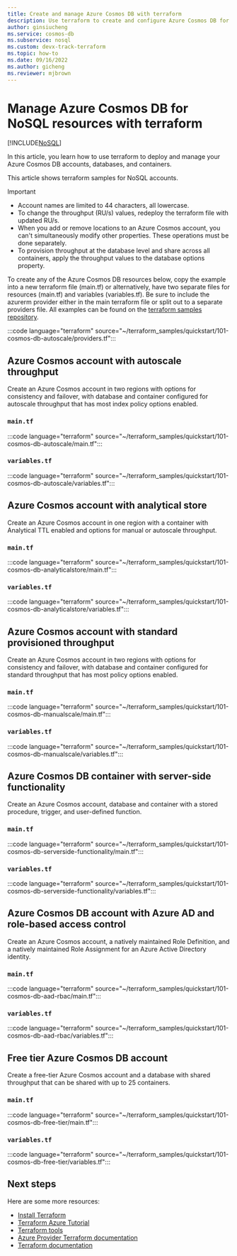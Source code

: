 ```yaml
---
title: Create and manage Azure Cosmos DB with terraform
description: Use terraform to create and configure Azure Cosmos DB for NoSQL 
author: ginsiucheng
ms.service: cosmos-db
ms.subservice: nosql
ms.custom: devx-track-terraform
ms.topic: how-to
ms.date: 09/16/2022
ms.author: gicheng
ms.reviewer: mjbrown
---
```


# Manage Azure Cosmos DB for NoSQL resources with terraform

[!INCLUDE[NoSQL](../includes/appliesto-nosql.md)]

In this article, you learn how to use terraform to deploy and manage your Azure Cosmos DB accounts, databases, and containers.

This article shows terraform samples for NoSQL accounts.

> [!IMPORTANT]
>
> * Account names are limited to 44 characters, all lowercase.
> * To change the throughput (RU/s) values, redeploy the terraform file with updated RU/s.
> * When you add or remove locations to an Azure Cosmos account, you can't simultaneously modify other properties. These operations must be done separately.
> * To provision throughput at the database level and share across all containers, apply the throughput values to the database options property.

To create any of the Azure Cosmos DB resources below, copy the example into a new terraform file (main.tf) or alternatively, have two separate files for resources (main.tf) and variables (variables.tf). Be sure to include the azurerm provider either in the main terraform file or split out to a separate providers file. All examples can be found on the [terraform samples repository](https://github.com/Azure/terraform).

:::code language="terraform" source="~/terraform_samples/quickstart/101-cosmos-db-autoscale/providers.tf":::

## <a id="create-autoscale"></a>Azure Cosmos account with autoscale throughput

Create an Azure Cosmos account in two regions with options for consistency and failover, with database and container configured for autoscale throughput that has most index policy options enabled.

### `main.tf`

:::code language="terraform" source="~/terraform_samples/quickstart/101-cosmos-db-autoscale/main.tf":::

### `variables.tf`

:::code language="terraform" source="~/terraform_samples/quickstart/101-cosmos-db-autoscale/variables.tf":::

## <a id="create-analytical-store"></a>Azure Cosmos account with analytical store

Create an Azure Cosmos account in one region with a container with Analytical TTL enabled and options for manual or autoscale throughput.

### `main.tf`

:::code language="terraform" source="~/terraform_samples/quickstart/101-cosmos-db-analyticalstore/main.tf":::

### `variables.tf`

:::code language="terraform" source="~/terraform_samples/quickstart/101-cosmos-db-analyticalstore/variables.tf":::

## <a id="create-manual"></a>Azure Cosmos account with standard provisioned throughput

Create an Azure Cosmos account in two regions with options for consistency and failover, with database and container configured for standard throughput that has most policy options enabled.

### `main.tf`

:::code language="terraform" source="~/terraform_samples/quickstart/101-cosmos-db-manualscale/main.tf":::

### `variables.tf`

:::code language="terraform" source="~/terraform_samples/quickstart/101-cosmos-db-manualscale/variables.tf":::

## <a id="create-sproc"></a>Azure Cosmos DB container with server-side functionality

Create an Azure Cosmos account, database and container with a stored procedure, trigger, and user-defined function.

### `main.tf`

:::code language="terraform" source="~/terraform_samples/quickstart/101-cosmos-db-serverside-functionality/main.tf":::

### `variables.tf`

:::code language="terraform" source="~/terraform_samples/quickstart/101-cosmos-db-serverside-functionality/variables.tf":::

## <a id="create-rbac"></a>Azure Cosmos DB account with Azure AD and role-based access control

Create an Azure Cosmos account, a natively maintained Role Definition, and a natively maintained Role Assignment for an Azure Active Directory identity.

### `main.tf`

:::code language="terraform" source="~/terraform_samples/quickstart/101-cosmos-db-aad-rbac/main.tf":::

### `variables.tf`

:::code language="terraform" source="~/terraform_samples/quickstart/101-cosmos-db-aad-rbac/variables.tf":::

## <a id="free-tier"></a>Free tier Azure Cosmos DB account

Create a free-tier Azure Cosmos account and a database with shared throughput that can be shared with up to 25 containers.

### `main.tf`

:::code language="terraform" source="~/terraform_samples/quickstart/101-cosmos-db-free-tier/main.tf":::

### `variables.tf`

:::code language="terraform" source="~/terraform_samples/quickstart/101-cosmos-db-free-tier/variables.tf":::

## Next steps

Here are some more resources:

* [Install Terraform](https://learn.hashicorp.com/tutorials/terraform/install-cli)
* [Terraform Azure Tutorial](https://learn.hashicorp.com/collections/terraform/azure-get-started)
* [Terraform tools](https://www.terraform.io/docs/terraform-tools)
* [Azure Provider Terraform documentation](https://registry.terraform.io/providers/hashicorp/azurerm/latest/docs)
* [Terraform documentation](https://www.terraform.io/docs)
